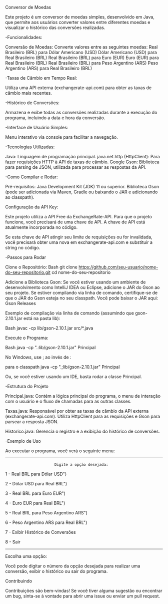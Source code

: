 Conversor de Moedas

Este projeto é um conversor de moedas simples, desenvolvido em Java, que permite aos usuários converter valores entre diferentes moedas e visualizar o histórico das conversões realizadas.

-Funcionalidades:

Conversão de Moedas: Converte valores entre as seguintes moedas:
Real Brasileiro (BRL) para Dólar Americano (USD)
Dólar Americano (USD) para Real Brasileiro (BRL)
Real Brasileiro (BRL) para Euro (EUR)
Euro (EUR) para Real Brasileiro (BRL)
Real Brasileiro (BRL) para Peso Argentino (ARS)
Peso Argentino (ARS) para Real Brasileiro (BRL)

-Taxas de Câmbio em Tempo Real:

Utiliza uma API externa (exchangerate-api.com) para obter as taxas de câmbio mais recentes.

-Histórico de Conversões:

Armazena e exibe todas as conversões realizadas durante a execução do programa, incluindo a data e hora da conversão.

-Interface de Usuário Simples:

Menu interativo via console para facilitar a navegação.

-Tecnologias Utilizadas:

Java: Linguagem de programação principal.
java.net.http (HttpClient): Para fazer requisições HTTP à API de taxas de câmbio.
Google Gson: Biblioteca para parsing de JSON, utilizada para processar as respostas da API.

-Como Compilar e Rodar:

Pré-requisitos:
Java Development Kit (JDK) 11 ou superior.
Biblioteca Gson (pode ser adicionada via Maven, Gradle ou baixando o JAR e adicionando ao classpath).

Configuração da API Key:

Este projeto utiliza a API Free da ExchangeRate-API. Para que o projeto funcione, você precisará de uma chave de API. A chave de API está atualmente incorporada no código.

Se esta chave de API atingir seu limite de requisições ou for invalidada, você precisará obter uma nova em exchangerate-api.com e substituir a string no código.

-Passos para Rodar

Clone o Repositório:
Bash
git clone https://github.com/seu-usuario/nome-do-seu-repositorio.git
cd nome-do-seu-repositorio

Adicione a Biblioteca Gson:
Se você estiver usando um ambiente de desenvolvimento como IntelliJ IDEA ou Eclipse, adicione o JAR do Gson ao seu projeto. Se estiver compilando via linha de comando, certifique-se de que o JAR do Gson esteja no seu classpath. Você pode baixar o JAR aqui: Gson Releases

Exemplo de compilação via linha de comando (assumindo que gson-2.10.1.jar está na pasta lib):

Bash
javac -cp lib/gson-2.10.1.jar src/*.java

Execute o Programa:

Bash
java -cp ".:lib/gson-2.10.1.jar" Principal

No Windows, use ; ao invés de : 

para o classpath
java -cp ".;lib/gson-2.10.1.jar" Principal

Ou, se você estiver usando um IDE, basta rodar a classe Principal.

-Estrutura do Projeto

Principal.java:
Contém a lógica principal do programa, o menu de interação com o usuário e o fluxo de chamadas para as outras classes.

Taxas.java: Responsável por obter as taxas de câmbio da API externa (exchangerate-api.com). Utiliza HttpClient para as requisições e Gson para parsear a resposta JSON.

Historico.java: Gerencia o registro e a exibição do histórico de conversões.

-Exemplo de Uso

Ao executar o programa, você verá o seguinte menu:

--------------------------------------------------------------------------

                          Digite a opção desejada:

1 - Real  BRL              para             Dólar USD")

2 - Dólar USD              para             Real  BRL")

3 - Real  BRL              para             Euro  EUR")

4 - Euro  EUR              para             Real  BRL")

5 - Real  BRL              para             Peso  Argentino ARS")

6 - Peso  Argentino ARS    para             Real  BRL")

7 - Exibir Histórico de Conversões

8 - Sair

--------------------------------------------------------------------------

Escolha uma opção:

Você pode digitar o número da opção desejada para realizar uma conversão, exibir o histórico ou sair do programa.

Contribuindo

Contribuições são bem-vindas! Se você tiver alguma sugestão ou encontrar um bug, sinta-se à vontade para abrir uma issue ou enviar um pull request.

